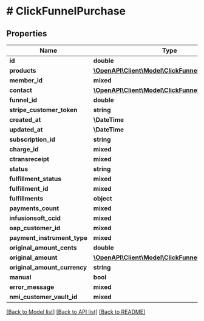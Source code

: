 # # ClickFunnelPurchase

## Properties

Name | Type | Description | Notes
------------ | ------------- | ------------- | -------------
**id** | **double** |  |
**products** | [**\OpenAPI\Client\Model\ClickFunnelProduct[]**](ClickFunnelProduct.md) |  |
**member_id** | **mixed** |  | [optional]
**contact** | [**\OpenAPI\Client\Model\ClickFunnelContact**](ClickFunnelContact.md) |  |
**funnel_id** | **double** |  |
**stripe_customer_token** | **string** |  |
**created_at** | **\DateTime** |  |
**updated_at** | **\DateTime** |  |
**subscription_id** | **string** |  | [optional]
**charge_id** | **mixed** |  | [optional]
**ctransreceipt** | **mixed** |  | [optional]
**status** | **string** |  |
**fulfillment_status** | **mixed** |  | [optional]
**fulfillment_id** | **mixed** |  | [optional]
**fulfillments** | **object** |  |
**payments_count** | **mixed** |  | [optional]
**infusionsoft_ccid** | **mixed** |  | [optional]
**oap_customer_id** | **mixed** |  | [optional]
**payment_instrument_type** | **mixed** |  | [optional]
**original_amount_cents** | **double** |  |
**original_amount** | [**\OpenAPI\Client\Model\ClickFunnelOriginalAmount**](ClickFunnelOriginalAmount.md) |  |
**original_amount_currency** | **string** |  |
**manual** | **bool** |  |
**error_message** | **mixed** |  | [optional]
**nmi_customer_vault_id** | **mixed** |  | [optional]

[[Back to Model list]](../../README.md#models) [[Back to API list]](../../README.md#endpoints) [[Back to README]](../../README.md)
